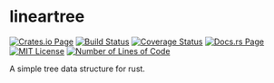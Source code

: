 # lineartree

[![Crates.io Page](https://img.shields.io/crates/v/lineartree.svg)](https://crates.io/crates/lineartree)
[![Build Status](https://api.travis-ci.com/frapa/lineartree.svg)](https://crates.io/crates/lineartree)
[![Coverage Status](https://coveralls.io/repos/github/frapa/lineartree/badge.svg?branch=main)](https://coveralls.io/github/frapa/lineartree?branch=main)
[![Docs.rs Page](https://docs.rs/lineartree/badge.svg)](https://docs.rs/lineartree/0.1.0/lineartree)
[![MIT License](https://img.shields.io/badge/License-MIT-green.svg)](https://mit-license.org/)
[![Number of Lines of Code](https://tokei.rs/b1/github/frapa/lineartree)](https://github.com/frapa/lineartree)

A simple tree data structure for rust. 

